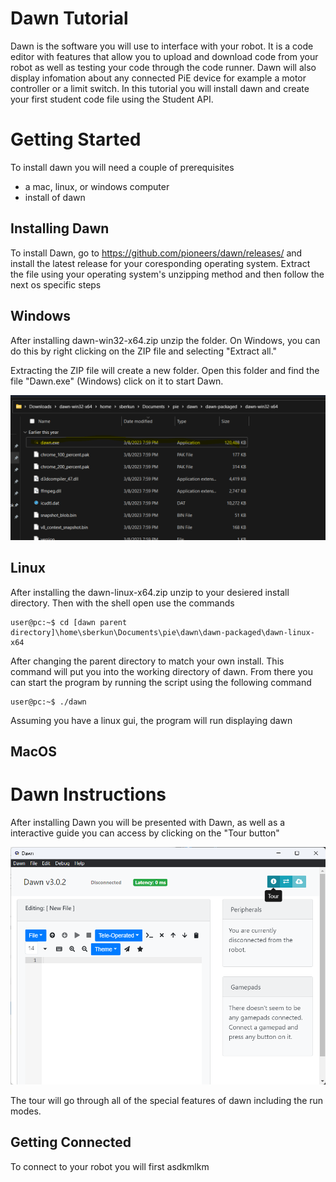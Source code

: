 # Dawn Tutorial

Dawn is the software you will use to interface with your robot. It is a code editor with features that allow you to upload and download code from your robot as well as testing your code through the code runner. Dawn will also display infomation about any connected PiE device for example a motor controller or a limit switch. In this tutorial you will install dawn and create your first student code file using the Student API.

# Getting Started

To install dawn you will need a couple of prerequisites
- a mac, linux, or windows computer
- install of dawn

## Installing Dawn

To install Dawn, go to https://github.com/pioneers/dawn/releases/ and install the latest release for your coresponding operating system. Extract the file using your operating system's unzipping method and then follow the next os specific steps

## Windows

After installing dawn-win32-x64.zip unzip the folder. On Windows, you can do this by right clicking on the ZIP file and selecting "Extract all."

Extracting the ZIP file will create a new folder. Open this folder and find the file "Dawn.exe" (Windows) click on it to start Dawn.

![Dawn.exe](image.png)

## Linux

After installing the dawn-linux-x64.zip unzip to your desiered install directory. Then with the shell open use the commands

```console
user@pc:~$ cd [dawn parent directory]\home\sberkun\Documents\pie\dawn\dawn-packaged\dawn-linux-x64
```

After changing the parent directory to match your own install. This command will put you into the working directory of dawn. From there you can start the program by running the script using the following command

```console
user@pc:~$ ./dawn
```

Assuming you have a linux gui, the program will run displaying dawn

## MacOS

# Dawn Instructions

After installing Dawn you will be presented with Dawn, as well as a interactive guide you can access by clicking on the "Tour button"

![Dawn Starting guide](image-1.png)

The tour will go through all of the special features of dawn including the run modes. 

## Getting Connected

To connect to your robot you will first asdkmlkm
